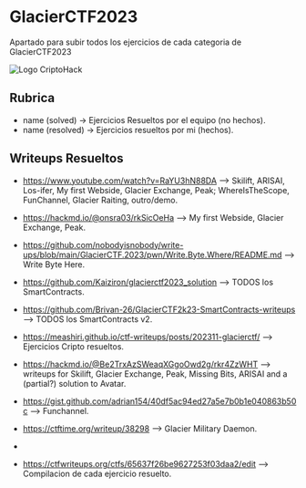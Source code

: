 # GlacierCTF2023

Apartado para subir todos los ejercicios de cada categoria de GlacierCTF2023

![Logo CriptoHack](https://github.com/MaestroKesero/GlalcierCTF2023/blob/main/Wallpaper.png)

## Rubrica

- name (solved) -> Ejercicios Resueltos por el equipo (no hechos).
- name (resolved) -> Ejercicios resueltos por mi (hechos).

## Writeups Resueltos
- https://www.youtube.com/watch?v=RaYU3hN88DA --> Skilift, ARISAI, Los-ifer, My first Webside, Glacier Exchange, Peak; WhereIsTheScope, FunChannel, Glacier Raiting, outro/demo.
- https://hackmd.io/@onsra03/rkSicOeHa --> My first Webside, Glacier Exchange, Peak.
- https://github.com/nobodyisnobody/write-ups/blob/main/GlacierCTF.2023/pwn/Write.Byte.Where/README.md --> Write Byte Here.
- https://github.com/Kaiziron/glacierctf2023_solution --> TODOS los SmartContracts.
- https://github.com/Brivan-26/GlacierCTF2k23-SmartContracts-writeups --> TODOS los SmartContracts v2.
- https://meashiri.github.io/ctf-writeups/posts/202311-glacierctf/ --> Ejercicios Cripto resueltos.
- https://hackmd.io/@Be2TrxAzSWeaqXGgoOwd2g/rkr4ZzWHT --> writeups for Skilift, Glacier Exchange, Peak, Missing Bits, ARISAI and a (partial?) solution to Avatar.
- https://gist.github.com/adrian154/40df5ac94ed27a5e7b0b1e040863b50c --> Funchannel.
- https://ctftime.org/writeup/38298 --> Glacier Military Daemon.
- 

- https://ctfwriteups.org/ctfs/65637f26be9627253f03daa2/edit --> Compilacion de cada ejercicio resuelto.

